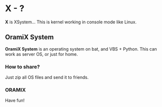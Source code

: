 # X - ?
**X** is XSystem... This is kernel working in console mode like Linux. 

## OramiX System
**OramiX System** is an operating system on bat, and VBS + Python. This can work as server OS, or just for home.  

### How to share?
Just zip all OS files and send it to friends.

### ORAMIX

Have fun! 
